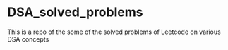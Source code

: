 # DSA_solved_problems
This is a repo of the some of the solved problems of Leetcode on various DSA concepts 
